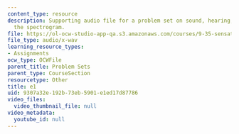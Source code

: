 ```yaml
---
content_type: resource
description: Supporting audio file for a problem set on sound, hearing, and building
  the spectrogram.
file: https://ol-ocw-studio-app-qa.s3.amazonaws.com/courses/9-35-sensation-and-perception-spring-2009/9307a32e192b73eb5901e1ed17d87786_e1.wav
file_type: audio/x-wav
learning_resource_types:
- Assignments
ocw_type: OCWFile
parent_title: Problem Sets
parent_type: CourseSection
resourcetype: Other
title: e1
uid: 9307a32e-192b-73eb-5901-e1ed17d87786
video_files:
  video_thumbnail_file: null
video_metadata:
  youtube_id: null
---
```


